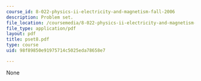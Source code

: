 ```yaml
---
course_id: 8-022-physics-ii-electricity-and-magnetism-fall-2006
description: Problem set.
file_location: /coursemedia/8-022-physics-ii-electricity-and-magnetism-fall-2006/98f89850e91975714c5025eda78658e7_pset8.pdf
file_type: application/pdf
layout: pdf
title: pset8.pdf
type: course
uid: 98f89850e91975714c5025eda78658e7

---
```

None